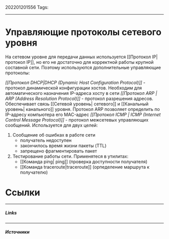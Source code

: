 202201201556
Tags:
___
# Управляющие протоколы сетевого уровня
На сетевом уровне для передачи данных используется [[Протокол IP| протокол IP]], но его не достаточно для корректной работы крупной составной сети. Поэтому используются дополнительные управляющие протоколы:

*[[Протокол DHCP|DHCP (Dynamic Host Configuration Protocol)]]* -  протокол динамической конфигурации хостов. Необходим для автоматического назначения IP-адреса хосту в сети
*[[Протокол ARP | ARP (Address Resolution Protocol)]]* - протокол разрешения адресов. Обеспечивает связь [[Сетевой уровень| сетевого]] и [[Канальный уровень| канального]] уровня. Протокол ARP позволяет определить по IP-адресу компьютера его MAC-адрес 
*[[Протокол ICMP | ICMP (Internet Control Message Protocol)]]* - протокол межсетевых управляющих сообщений. Используется для двух целей:
1. Сообщение об ошибках в работе сети
	- получатель недоступен
	- закончилось время жизни пакеты (TTL)
	- запрещено фрагментировать пакет
2. Тестирование работы сети. Применятеся в утилитах:
	- [[Команда ping| ping]] (проверка доступности получателя)
	- [[Команда traceroute|traceroute]] (орпеделение маршрута к получателю)




# Ссылки
___
##### Links


---
##### Источники
